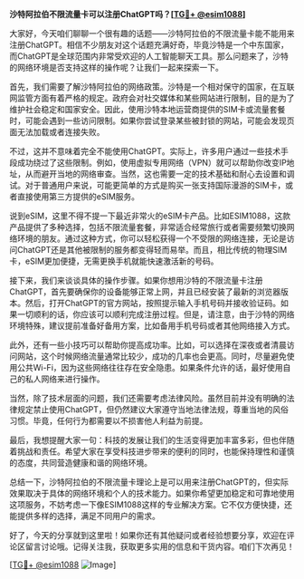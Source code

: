 **沙特阿拉伯不限流量卡可以注册ChatGPT吗？[[TG💪+ @esim1088](https://t.me/s/esim1088)]**

大家好，今天咱们聊聊一个很有趣的话题——沙特阿拉伯的不限流量卡能不能用来注册ChatGPT。相信不少朋友对这个话题充满好奇，毕竟沙特是一个中东国家，而ChatGPT是全球范围内非常受欢迎的人工智能聊天工具。那么问题来了，沙特的网络环境是否支持这样的操作呢？让我们一起来探索一下。

首先，我们需要了解沙特阿拉伯的网络政策。沙特是一个相对保守的国家，在互联网监管方面有着严格的规定。政府会对社交媒体和某些网站进行限制，目的是为了维护社会稳定和国家安全。因此，使用沙特本地运营商提供的SIM卡或流量套餐时，可能会遇到一些访问限制。如果你尝试登录某些被封锁的网站，可能会发现页面无法加载或者连接失败。

不过，这并不意味着完全不能使用ChatGPT。实际上，许多用户通过一些技术手段成功绕过了这些限制。例如，使用虚拟专用网络（VPN）就可以帮助你改变IP地址，从而避开当地的网络审查。当然，这也需要一定的技术基础和耐心去设置和调试。对于普通用户来说，可能更简单的方式是购买一张支持国际漫游的SIM卡，或者直接使用第三方提供的eSIM服务。

说到eSIM，这里不得不提一下最近非常火的eSIM卡产品。比如ESIM1088，这款产品提供了多种选择，包括不限流量套餐，非常适合经常旅行或者需要频繁切换网络环境的朋友。通过这种方式，你可以轻松获得一个不受限的网络连接，无论是访问ChatGPT还是其他被限制的服务都变得轻而易举。而且，相比传统的物理SIM卡，eSIM更加便捷，无需更换手机就能快速激活新的号码。

接下来，我们来谈谈具体的操作步骤。如果你想用沙特的不限流量卡注册ChatGPT，首先要确保你的设备能够正常上网，并且已经安装了最新的浏览器版本。然后，打开ChatGPT的官方网站，按照提示输入手机号码并接收验证码。如果一切顺利的话，你应该可以顺利完成注册过程。但是，请注意，由于沙特的网络环境特殊，建议提前准备好备用方案，比如备用手机号码或者其他网络接入方式。

此外，还有一些小技巧可以帮助你提高成功率。比如，可以选择在深夜或者清晨访问网站，这个时候网络流量通常比较少，成功的几率也会更高。同时，尽量避免使用公共Wi-Fi，因为这些网络往往存在安全隐患。如果条件允许的话，最好使用自己的私人网络来进行操作。

当然，除了技术层面的问题，我们还需要考虑法律风险。虽然目前并没有明确的法律规定禁止使用ChatGPT，但仍然建议大家遵守当地法律法规，尊重当地的风俗习惯。毕竟，任何行为都需要以不损害他人利益为前提。

最后，我想提醒大家一句：科技的发展让我们的生活变得更加丰富多彩，但也伴随着挑战和责任。希望大家在享受科技进步带来的便利的同时，也能保持理性和谨慎的态度，共同营造健康和谐的网络环境。

总结一下，沙特阿拉伯的不限流量卡理论上是可以用来注册ChatGPT的，但实际效果取决于具体的网络环境和个人的技术能力。如果你希望更加稳定和可靠地使用这项服务，不妨考虑一下像ESIM1088这样的专业解决方案。它不仅方便快捷，还能提供多样的选择，满足不同用户的需求。

好了，今天的分享就到这里啦！如果你还有其他疑问或者经验想要分享，欢迎在评论区留言讨论哦。记得关注我，获取更多实用的信息和干货内容。咱们下次再见！

[[TG💪+ @esim1088](https://t.me/s/esim1088) ![Image](https://i.postimg.cc/4NQfJmqS/Snipaste-2025-05-13-00-14-12.png)]